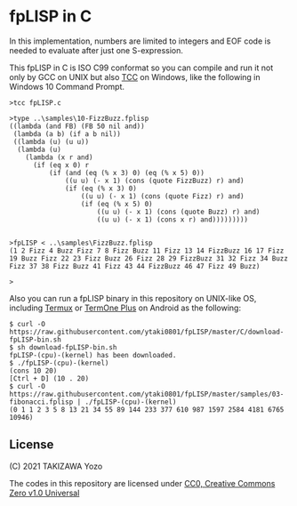 # fpLISP in C

In this implementation, numbers are limited to integers and EOF code is needed to evaluate after just one S-expression.

This fpLISP in C is ISO C99 conformat so you can compile and run it not only by GCC on UNIX but also [TCC](https://bellard.org/tcc/) on Windows, like the following in Windows 10 Command Prompt. 
```
>tcc fpLISP.c

>type ..\samples\10-FizzBuzz.fplisp
((lambda (and FB) (FB 50 nil and))
 (lambda (a b) (if a b nil))
 ((lambda (u) (u u))
  (lambda (u)
    (lambda (x r and)
      (if (eq x 0) r
          (if (and (eq (% x 3) 0) (eq (% x 5) 0))
              ((u u) (- x 1) (cons (quote FizzBuzz) r) and)
              (if (eq (% x 3) 0)
                  ((u u) (- x 1) (cons (quote Fizz) r) and)
                  (if (eq (% x 5) 0)
                      ((u u) (- x 1) (cons (quote Buzz) r) and)
                      ((u u) (- x 1) (cons x r) and)))))))))


>fpLISP < ..\samples\FizzBuzz.fplisp
(1 2 Fizz 4 Buzz Fizz 7 8 Fizz Buzz 11 Fizz 13 14 FizzBuzz 16 17 Fizz 19 Buzz Fizz 22 23 Fizz Buzz 26 Fizz 28 29 FizzBuzz 31 32 Fizz 34 Buzz Fizz 37 38 Fizz Buzz 41 Fizz 43 44 FizzBuzz 46 47 Fizz 49 Buzz)

>
```
Also you can run a fpLISP binary in this repository on UNIX-like OS, including [Termux](https://termux.com/) or [TermOne Plus](https://termoneplus.com/) on Android as the following:
```
$ curl -O https://raw.githubusercontent.com/ytaki0801/fpLISP/master/C/download-fpLISP-bin.sh
$ sh download-fpLISP-bin.sh
fpLISP-(cpu)-(kernel) has been downloaded.
$ ./fpLISP-(cpu)-(kernel)
(cons 10 20)
[Ctrl + D] (10 . 20)
$ curl -O https://raw.githubusercontent.com/ytaki0801/fpLISP/master/samples/03-fibonacci.fplisp | ./fpLISP-(cpu)-(kernel)
(0 1 1 2 3 5 8 13 21 34 55 89 144 233 377 610 987 1597 2584 4181 6765 10946)
```

## License

(C) 2021 TAKIZAWA Yozo

The codes in this repository are licensed under [CC0, Creative Commons Zero v1.0 Universal](https://creativecommons.org/publicdomain/zero/1.0/)

